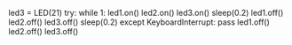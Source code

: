 led3 = LED(21)
try:
    while 1:
        led1.on()
        led2.on()
        led3.on()
        sleep(0.2)
        led1.off()
        led2.off()
        led3.off()
        sleep(0.2)
except KeyboardInterrupt:
    pass
led1.off()
led2.off()
led3.off()

